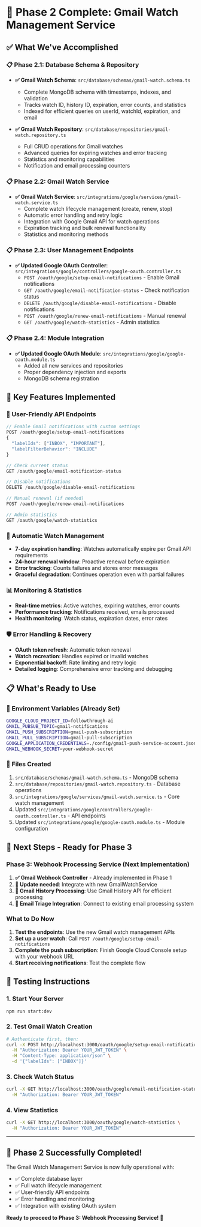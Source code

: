 # 🎉 Phase 2 Complete: Gmail Watch Management Service

## ✅ **What We've Accomplished**

### **📋 Phase 2.1: Database Schema & Repository**
- **✅ Gmail Watch Schema**: `src/database/schemas/gmail-watch.schema.ts`
  - Complete MongoDB schema with timestamps, indexes, and validation
  - Tracks watch ID, history ID, expiration, error counts, and statistics
  - Indexed for efficient queries on userId, watchId, expiration, and email

- **✅ Gmail Watch Repository**: `src/database/repositories/gmail-watch.repository.ts`
  - Full CRUD operations for Gmail watches
  - Advanced queries for expiring watches and error tracking
  - Statistics and monitoring capabilities
  - Notification and email processing counters

### **📋 Phase 2.2: Gmail Watch Service**
- **✅ Gmail Watch Service**: `src/integrations/google/services/gmail-watch.service.ts`
  - Complete watch lifecycle management (create, renew, stop)
  - Automatic error handling and retry logic
  - Integration with Google Gmail API for watch operations
  - Expiration tracking and bulk renewal functionality
  - Statistics and monitoring methods

### **📋 Phase 2.3: User Management Endpoints**
- **✅ Updated Google OAuth Controller**: `src/integrations/google/controllers/google-oauth.controller.ts`
  - `POST /oauth/google/setup-email-notifications` - Enable Gmail notifications
  - `GET /oauth/google/email-notification-status` - Check notification status
  - `DELETE /oauth/google/disable-email-notifications` - Disable notifications
  - `POST /oauth/google/renew-email-notifications` - Manual renewal
  - `GET /oauth/google/watch-statistics` - Admin statistics

### **📋 Phase 2.4: Module Integration**
- **✅ Updated Google OAuth Module**: `src/integrations/google/google-oauth.module.ts`
  - Added all new services and repositories
  - Proper dependency injection and exports
  - MongoDB schema registration

## 🚀 **Key Features Implemented**

### **📱 User-Friendly API Endpoints**
```typescript
// Enable Gmail notifications with custom settings
POST /oauth/google/setup-email-notifications
{
  "labelIds": ["INBOX", "IMPORTANT"],
  "labelFilterBehavior": "INCLUDE"
}

// Check current status
GET /oauth/google/email-notification-status

// Disable notifications
DELETE /oauth/google/disable-email-notifications

// Manual renewal (if needed)
POST /oauth/google/renew-email-notifications

// Admin statistics
GET /oauth/google/watch-statistics
```

### **🔄 Automatic Watch Management**
- **7-day expiration handling**: Watches automatically expire per Gmail API requirements
- **24-hour renewal window**: Proactive renewal before expiration
- **Error tracking**: Counts failures and stores error messages
- **Graceful degradation**: Continues operation even with partial failures

### **📊 Monitoring & Statistics**
- **Real-time metrics**: Active watches, expiring watches, error counts
- **Performance tracking**: Notifications received, emails processed
- **Health monitoring**: Watch status, expiration dates, error rates

### **🛡️ Error Handling & Recovery**
- **OAuth token refresh**: Automatic token renewal
- **Watch recreation**: Handles expired or invalid watches
- **Exponential backoff**: Rate limiting and retry logic
- **Detailed logging**: Comprehensive error tracking and debugging

## 📋 **What's Ready to Use**

### **🔧 Environment Variables** (Already Set)
```bash
GOOGLE_CLOUD_PROJECT_ID=followthrough-ai
GMAIL_PUBSUB_TOPIC=gmail-notifications
GMAIL_PUSH_SUBSCRIPTION=gmail-push-subscription
GMAIL_PULL_SUBSCRIPTION=gmail-pull-subscription
GOOGLE_APPLICATION_CREDENTIALS=./config/gmail-push-service-account.json
GMAIL_WEBHOOK_SECRET=your-webhook-secret
```

### **📁 Files Created**
1. `src/database/schemas/gmail-watch.schema.ts` - MongoDB schema
2. `src/database/repositories/gmail-watch.repository.ts` - Database operations
3. `src/integrations/google/services/gmail-watch.service.ts` - Core watch management
4. Updated `src/integrations/google/controllers/google-oauth.controller.ts` - API endpoints
5. Updated `src/integrations/google/google-oauth.module.ts` - Module configuration

## 🎯 **Next Steps - Ready for Phase 3**

### **Phase 3: Webhook Processing Service** (Next Implementation)
1. **✅ Gmail Webhook Controller** - Already implemented in Phase 1
2. **📝 Update needed**: Integrate with new GmailWatchService
3. **📝 Gmail History Processing**: Use Gmail History API for efficient processing
4. **📝 Email Triage Integration**: Connect to existing email processing system

### **What to Do Now**
1. **Test the endpoints**: Use the new Gmail watch management APIs
2. **Set up a user watch**: Call `POST /oauth/google/setup-email-notifications`
3. **Complete the push subscription**: Finish Google Cloud Console setup with your webhook URL
4. **Start receiving notifications**: Test the complete flow

## 🧪 **Testing Instructions**

### **1. Start Your Server**
```bash
npm run start:dev
```

### **2. Test Gmail Watch Creation**
```bash
# Authenticate first, then:
curl -X POST http://localhost:3000/oauth/google/setup-email-notifications \
  -H "Authorization: Bearer YOUR_JWT_TOKEN" \
  -H "Content-Type: application/json" \
  -d '{"labelIds": ["INBOX"]}'
```

### **3. Check Watch Status**
```bash
curl -X GET http://localhost:3000/oauth/google/email-notification-status \
  -H "Authorization: Bearer YOUR_JWT_TOKEN"
```

### **4. View Statistics**
```bash
curl -X GET http://localhost:3000/oauth/google/watch-statistics \
  -H "Authorization: Bearer YOUR_JWT_TOKEN"
```

---

## 🎊 **Phase 2 Successfully Completed!**

The Gmail Watch Management Service is now fully operational with:
- ✅ Complete database layer
- ✅ Full watch lifecycle management
- ✅ User-friendly API endpoints
- ✅ Error handling and monitoring
- ✅ Integration with existing OAuth system

**Ready to proceed to Phase 3: Webhook Processing Service! 🚀** 
